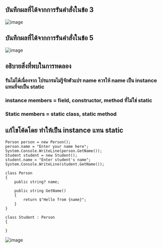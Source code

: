 ## บันทึกผลที่ได้จากการรันคำสั่งในข้อ 3 
![image](https://github.com/Sorawit255/03376836-OOP-2566-Lab-06/assets/144196505/1df5176f-a409-4a82-abae-98cbd7456d06)

## บันทึกผลที่ได้จากการรันคำสั่งในข้อ 5
![image](https://github.com/Sorawit255/03376836-OOP-2566-Lab-06/assets/144196505/72bce12e-4ce3-4a84-b378-9b7163e3657a)

## อธิบายสิ่งที่พบในการทดลอง
### รันไม่ได้เนื่องจาก โปรแกรมไม่รู้จักตัวแปร name ควรให้ name เป็น instance แทนที่จะเป็น static
### instance members  = field, constructor, method ที่ไม่ใช่ static
### Static members = static class, static method

## แก้ไขโค้ดโดย ทำให้เป็น instance แทน static
```
Person person = new Person();
person.name = "Enter your name here";
System.Console.WriteLine(person.GetName());
Student student = new Student();
student.name = "Enter student's name";
System.Console.WriteLine(student.GetName());

class Person
{
    public string? name;

    public string GetName()
    {
        return $"Hello from {name}";
    }
}

class Student : Person
{

}
```
![image](https://github.com/Sorawit255/03376836-OOP-2566-Lab-06/assets/144196505/546a3399-c086-4397-9e4d-c7beb9d28c7f)
